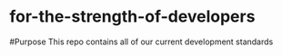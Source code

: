 # for-the-strength-of-developers

#Purpose
This repo contains all of our current development standards